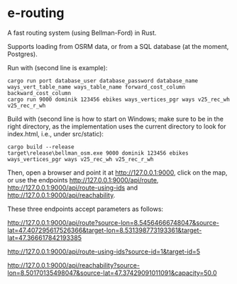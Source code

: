 # e-routing
A fast routing system (using Bellman-Ford) in Rust.

Supports loading from OSRM data, or from a SQL database (at the moment, Postgres).

Run with (second line is example):
```
cargo run port database_user database_password database_name ways_vert_table_name ways_table_name forward_cost_column backward_cost_column
cargo run 9000 dominik 123456 ebikes ways_vertices_pgr ways v25_rec_wh v25_rec_r_wh
```

Build with (second line is how to start on Windows; make sure to be in the right directory, as the implementation uses the current directory to look for index.html, i.e., under src/static):
```
cargo build --release
target\release\bellman_osm.exe 9000 dominik 123456 ebikes ways_vertices_pgr ways v25_rec_wh v25_rec_r_wh
```

Then, open a browser and point it at http://127.0.0.1:9000, click on the map, or use the endpoints http://127.0.0.1:9000/api/route, http://127.0.0.1:9000/api/route-using-ids and http://127.0.0.1:9000/api/reachability. 

These three endpoints accept parameters as follows:

http://127.0.0.1:9000/api/route?source-lon=8.54564666748047&source-lat=47.407295617526366&target-lon=8.531398773193361&target-lat=47.366617842193385

http://127.0.0.1:9000/api/route-using-ids?source-id=1&target-id=5

http://127.0.0.1:9000/api/reachability?source-lon=8.50170135498047&source-lat=47.37429091011091&capacity=50.0
